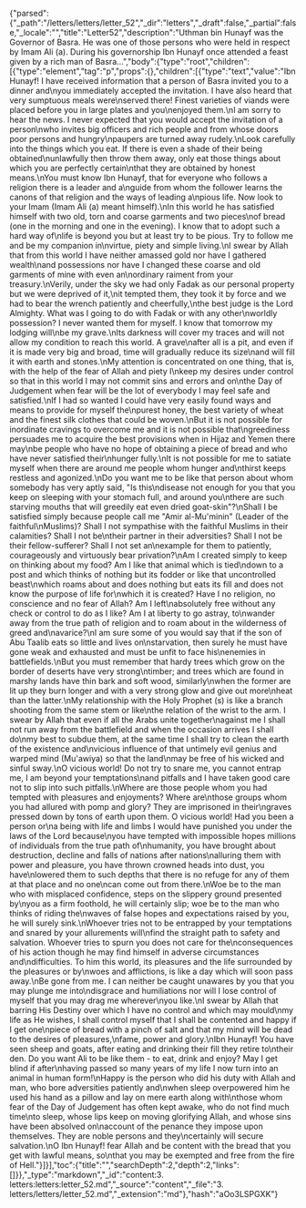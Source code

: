 {"parsed":{"_path":"/letters/letters/letter_52","_dir":"letters","_draft":false,"_partial":false,"_locale":"","title":"Letter52","description":"Uthman bin Hunayf was the Governor of Basra. He was one of those persons who were held in respect by Imam Ali (a). During his governorship Ibn Hunayf once attended a feast given by a rich man of Basra...","body":{"type":"root","children":[{"type":"element","tag":"p","props":{},"children":[{"type":"text","value":"Ibn Hunayf! I have received information that a person of Basra invited you to a dinner and\nyou immediately accepted the invitation. I have also heard that very sumptuous meals were\nserved there! Finest varieties of viands were placed before you in large plates and you\nenjoyed them.\nI am sorry to hear the news. I never expected that you would accept the invitation of a person\nwho invites big officers and rich people and from whose doors poor persons and hungry\npaupers are turned away rudely.\nLook carefully into the things which you eat. If there is even a shade of their being obtained\nunlawfully then throw them away, only eat those things about which you are perfectly certain\nthat they are obtained by honest means.\nYou must know Ibn Hunayf, that for everyone who follows a religion there is a leader and a\nguide from whom the follower learns the canons of that religion and the ways of leading a\npious life. Now look to your Imam (Imam Ali (a) meant himself).\nIn this world he has satisfied himself with two old, torn and coarse garments and two pieces\nof bread (one in the morning and one in the evening). I know that to adopt such a hard way of\nlife is beyond you but at least try to be pious. Try to follow me and be my companion in\nvirtue, piety and simple living.\nI swear by Allah that from this world I have neither amassed gold nor have I gathered wealth\nand possessions nor have I changed these coarse and old garments of mine with even an\nordinary raiment from your treasury.\nVerily, under the sky we had only Fadak as our personal property but we were deprived of it,\nit tempted them, they took it by force and we had to bear the wrench patiently and cheerfully,\nthe best judge is the Lord Almighty. What was I going to do with Fadak or with any other\nworldly possession? I never wanted them for myself. I know that tomorrow my lodging will\nbe my grave.\nIts darkness will cover my traces and will not allow my condition to reach this world. A grave\nafter all is a pit, and even if it is made very big and broad, time will gradually reduce its size\nand will fill it with earth and stones.\nMy attention is concentrated on one thing, that is, with the help of the fear of Allah and piety I\nkeep my desires under control so that in this world I may not commit sins and errors and on\nthe Day of Judgement when fear will be the lot of everybody I may feel safe and satisfied.\nIf I had so wanted I could have very easily found ways and means to provide for myself the\npurest honey, the best variety of wheat and the finest silk clothes that could be woven.\nBut it is not possible for inordinate cravings to overcome me and it is not possible that\ngreediness persuades me to acquire the best provisions when in Hijaz and Yemen there may\nbe people who have no hope of obtaining a piece of bread and who have never satisfied their\nhunger fully.\nIt is not possible for me to satiate myself when there are around me people whom hunger and\nthirst keeps restless and agonized.\nDo you want me to be like that person about whom somebody has very aptly said, \"Is this\ndisease not enough for you that you keep on sleeping with your stomach full, and around you\nthere are such starving mouths that will greedily eat even dried goat-skin\"?\nShall I be satisfied simply because people call me \"Amir al-Mu'minin\" (Leader of the faithful\nMuslims)? Shall I not sympathise with the faithful Muslims in their calamities? Shall I not be\ntheir partner in their adversities? Shall I not be their fellow-sufferer? Shall I not set an\nexample for them to patiently, courageously and virtuously bear privation?\nAm I created simply to keep on thinking about my food? Am I like that animal which is tied\ndown to a post and which thinks of nothing but its fodder or like that uncontrolled beast\nwhich roams about and does nothing but eats its fill and does not know the purpose of life for\nwhich it is created? Have I no religion, no conscience and no fear of Allah? Am I left\nabsolutely free without any check or control to do as I like? Am I at liberty to go astray, to\nwander away from the true path of religion and to roam about in the wilderness of greed and\navarice?\nI am sure some of you would say that if the son of Abu Taalib eats so little and lives on\nstarvation, then surely he must have gone weak and exhausted and must be unfit to face his\nenemies in battlefields.\nBut you must remember that hardy trees which grow on the border of deserts have very strong\ntimber; and trees which are found in marshy lands have thin bark and soft wood, similarly\nwhen the former are lit up they burn longer and with a very strong glow and give out more\nheat than the latter.\nMy relationship with the Holy Prophet (s) is like a branch shooting from the same stem or like\nthe relation of the wrist to the arm. I swear by Allah that even if all the Arabs unite together\nagainst me I shall not run away from the battlefield and when the occasion arrives I shall do\nmy best to subdue them, at the same time I shall try to clean the earth of the existence and\nvicious influence of that untimely evil genius and warped mind (Mu'awiya) so that the land\nmay be free of his wicked and sinful sway.\nO vicious world! Do not try to snare me, you cannot entrap me, I am beyond your temptations\nand pitfalls and I have taken good care not to slip into such pitfalls.\nWhere are those people whom you had tempted with pleasures and enjoyments? Where are\nthose groups whom you had allured with pomp and glory? They are imprisoned in their\ngraves pressed down by tons of earth upon them. O vicious world! Had you been a person or\na being with life and limbs I would have punished you under the laws of the Lord because\nyou have tempted with impossible hopes millions of individuals from the true path of\nhumanity, you have brought about destruction, decline and falls of nations after nations\nalluring them with power and pleasure, you have thrown crowned heads into dust, you have\nlowered them to such depths that there is no refuge for any of them at that place and no one\ncan come out from there.\nWoe be to the man who with misplaced confidence, steps on the slippery ground presented by\nyou as a firm foothold, he will certainly slip; woe be to the man who thinks of riding the\nwaves of false hopes and expectations raised by you, he will surely sink.\nWhoever tries not to be entrapped by your temptations and snared by your allurements will\nfind the straight path to safety and salvation. Whoever tries to spurn you does not care for the\nconsequences of his action though he may find himself in adverse circumstances and\ndifficulties. To him this world, its pleasures and the life surrounded by the pleasures or by\nwoes and afflictions, is like a day which will soon pass away.\nBe gone from me. I can neither be caught unawares by you that you may plunge me into\ndisgrace and humiliations nor will I lose control of myself that you may drag me wherever\nyou like.\nI swear by Allah that barring His Destiny over which I have no control and which may mould\nmy life as He wishes, I shall control myself that I shall be contented and happy if I get one\npiece of bread with a pinch of salt and that my mind will be dead to the desires of pleasures,\nfame, power and glory.\nIbn Hunayf! You have seen sheep and goats, after eating and drinking their fill they retire to\ntheir den. Do you want Ali to be like them - to eat, drink and enjoy? May I get blind if after\nhaving passed so many years of my life I now turn into an animal in human form!\nHappy is the person who did his duty with Allah and man, who bore adversities patiently and\nwhen sleep overpowered him he used his hand as a pillow and lay on mere earth along with\nthose whom fear of the Day of Judgement has often kept awake, who do not find much time\nto sleep, whose lips keep on moving glorifying Allah, and whose sins have been absolved on\naccount of the penance they impose upon themselves. They are noble persons and they\ncertainly will secure salvation.\nO Ibn Hunayf! fear Allah and be content with the bread that you get with lawful means, so\nthat you may be exempted and free from the fire of Hell."}]}],"toc":{"title":"","searchDepth":2,"depth":2,"links":[]}},"_type":"markdown","_id":"content:3. letters:letters:letter_52.md","_source":"content","_file":"3. letters/letters/letter_52.md","_extension":"md"},"hash":"aOo3LSPGXK"}